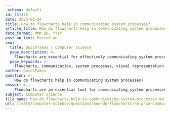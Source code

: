 ```yaml
---
_schema: default
id: 161472
date: 2025-01-24
title: How do flowcharts help in communicating system processes?
article_title: How do flowcharts help in communicating system processes?
date_format: MMM DD, YYYY
post_on_text: Posted on
seo:
  title: QuickTakes | Computer science
  page_description: >-
    Flowcharts are essential for effectively communicating system processes, providing visual representations, standardized symbols, and clarity that enhance understanding and collaboration among stakeholders.
  page_keywords: >-
    flowcharts, communication, system processes, visual representation, standardized symbols, clarity, process flow, subroutines, simplification, collaboration, documentation
author: QuickTakes
question: >-
    How do flowcharts help in communicating system processes?
answer: >-
    Flowcharts are an essential tool for communicating system processes effectively. Here are several ways in which they facilitate this communication:\n\n1. **Visual Representation**: Flowcharts provide a graphical depiction of algorithms or processes, making it easier to visualize the sequence of steps and the relationships between them. This visual format helps stakeholders quickly grasp complex processes without needing to delve into detailed textual descriptions.\n\n2. **Standardized Symbols**: Flowcharts utilize a set of standardized symbols that represent different types of operations:\n   - **Ovals**: Indicate the start and end points of the process (terminal points).\n   - **Rectangles**: Represent processes or actions being performed.\n   - **Diamonds**: Denote decision points that lead to different paths based on yes/no or true/false outcomes.\n   - **Parallelograms**: Used for input/output operations.\n   - **Arrows**: Show the flow of control and data between the various steps.\n\n   This standardization allows anyone familiar with flowchart symbols to understand the process being depicted, regardless of their background in programming or specific domain knowledge.\n\n3. **Clarity and Communication**: Flowcharts are particularly effective for communicating algorithms and processes to others. They can be understood at a glance, which is beneficial in collaborative environments where team members may have varying levels of expertise. This clarity helps in reducing misunderstandings and ensures that everyone is on the same page.\n\n4. **Process Flow**: The arrows in flowcharts indicate the flow of processes, guiding the viewer through the sequence of steps. For example, after a process is completed, an arrow will lead to the next step, whether it is another process, a decision, or an input/output operation. This directional flow helps in understanding how different parts of the process are interconnected.\n\n5. **Subroutines**: Flowcharts can also represent subroutines, which are indicated by rectangles with double-struck vertical edges. Arrows show how control flows into and out of these subroutines, linking them back to the main flow of the algorithm. This feature allows for modular representation of complex processes, making it easier to manage and communicate about specific components.\n\n6. **Simplification of Complex Processes**: By breaking down processes into visual steps, flowcharts simplify complex operations, making them easier to analyze and understand. This simplification is particularly useful during the planning and debugging stages of development, as it allows for a clear overview of the entire process.\n\nIn summary, flowcharts serve as a bridge between human understanding and the technical implementation of processes. They enhance communication, facilitate collaboration, and provide a clear framework for analyzing and documenting system processes.
subject: Computer science
file_name: how-do-flowcharts-help-in-communicating-system-processes.md
url: /learn/computer-science/questions/how-do-flowcharts-help-in-communicating-system-processes
---
```


&nbsp;